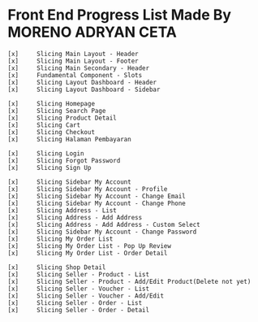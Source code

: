 # Front End Progress List Made By MORENO ADRYAN CETA

    [x]     Slicing Main Layout - Header
    [x]     Slicing Main Layout - Footer
    [x]     Slicing Main Secondary - Header
    [x]     Fundamental Component - Slots
    [x]     Slicing Layout Dashboard - Header
    [x]     Slicing Layout Dashboard - Sidebar

    [x]     Slicing Homepage
    [x]     Slicing Search Page
    [x]     Slicing Product Detail
    [x]     Slicing Cart
    [x]     Slicing Checkout
    [x]     Slicing Halaman Pembayaran

    [x]     Slicing Login
    [x]     Slicing Forgot Password
    [x]     Slicing Sign Up

    [x]     Slicing Sidebar My Account
    [x]     Slicing Sidebar My Account - Profile
    [x]     Slicing Sidebar My Account - Change Email
    [x]     Slicing Sidebar My Account - Change Phone
    [x]     Slicing Address - List
    [x]     Slicing Address - Add Address
    [x]     Slicing Address - Add Address - Custom Select
    [x]     Slicing Sidebar My Account - Change Password
    [x]     Slicing My Order List
    [x]     Slicing My Order List - Pop Up Review
    [x]     Slicing My Order List - Order Detail

    [x]     Slicing Shop Detail
    [x]     Slicing Seller - Product - List
    [x]     Slicing Seller - Product - Add/Edit Product(Delete not yet)
    [x]     Slicing Seller - Voucher - List
    [x]     Slicing Seller - Voucher - Add/Edit
    [x]     Slicing Seller - Order - List
    [x]     Slicing Seller - Order - Detail

